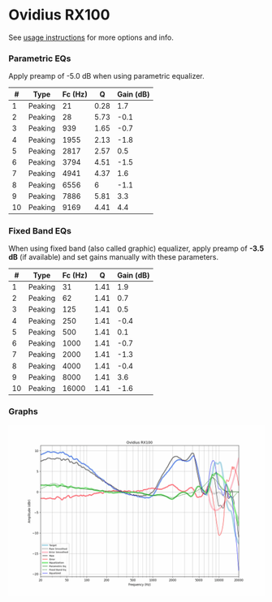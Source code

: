 # Ovidius RX100
See [usage instructions](https://github.com/jaakkopasanen/AutoEq#usage) for more options and info.

### Parametric EQs
Apply preamp of -5.0 dB when using parametric equalizer.

|   # | Type    |   Fc (Hz) |    Q |   Gain (dB) |
|-----|---------|-----------|------|-------------|
|   1 | Peaking |        21 | 0.28 |         1.7 |
|   2 | Peaking |        28 | 5.73 |        -0.1 |
|   3 | Peaking |       939 | 1.65 |        -0.7 |
|   4 | Peaking |      1955 | 2.13 |        -1.8 |
|   5 | Peaking |      2817 | 2.57 |         0.5 |
|   6 | Peaking |      3794 | 4.51 |        -1.5 |
|   7 | Peaking |      4941 | 4.37 |         1.6 |
|   8 | Peaking |      6556 | 6    |        -1.1 |
|   9 | Peaking |      7886 | 5.81 |         3.3 |
|  10 | Peaking |      9169 | 4.41 |         4.4 |

### Fixed Band EQs
When using fixed band (also called graphic) equalizer, apply preamp of **-3.5 dB** (if available) and set gains manually with these parameters.

|   # | Type    |   Fc (Hz) |    Q |   Gain (dB) |
|-----|---------|-----------|------|-------------|
|   1 | Peaking |        31 | 1.41 |         1.9 |
|   2 | Peaking |        62 | 1.41 |         0.7 |
|   3 | Peaking |       125 | 1.41 |         0.5 |
|   4 | Peaking |       250 | 1.41 |        -0.4 |
|   5 | Peaking |       500 | 1.41 |         0.1 |
|   6 | Peaking |      1000 | 1.41 |        -0.7 |
|   7 | Peaking |      2000 | 1.41 |        -1.3 |
|   8 | Peaking |      4000 | 1.41 |        -0.4 |
|   9 | Peaking |      8000 | 1.41 |         3.6 |
|  10 | Peaking |     16000 | 1.41 |        -1.6 |

### Graphs
![](./Ovidius%20RX100.png)
